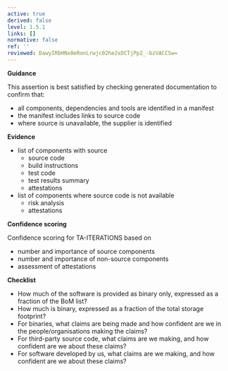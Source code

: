 ```yaml
---
active: true
derived: false
level: 1.5.1
links: []
normative: false
ref: ''
reviewed: DawyIRbHNx0eRonLrwjc02he2xDCTjPp2_-bzVACCSw=
---
```


**Guidance**

This assertion is best satisfied by checking generated documentation to confirm
that:

- all components, dependencies and tools are identified in a manifest
- the manifest includes links to source code
- where source is unavailable, the supplier is identified

**Evidence**

- list of components with source
  - source code
  - build instructions
  - test code
  - test results summary
  - attestations
- list of components where source code is not available
  - risk analysis
  - attestations

**Confidence scoring**

Confidence scoring for TA-ITERATIONS based on

- number and importance of source components
- number and importance of non-source components
- assessment of attestations

**Checklist**

- How much of the software is provided as binary only, expressed as a
  fraction of the BoM list?
- How much is binary, expressed as a fraction of the total storage footprint?
- For binaries, what claims are being made and how confident are we in the
  people/organisations making the claims?
- For third-party source code, what claims are we making, and how confident
  are we about these claims?
- For software developed by us, what claims are we making, and how confident
  are we about these claims?

